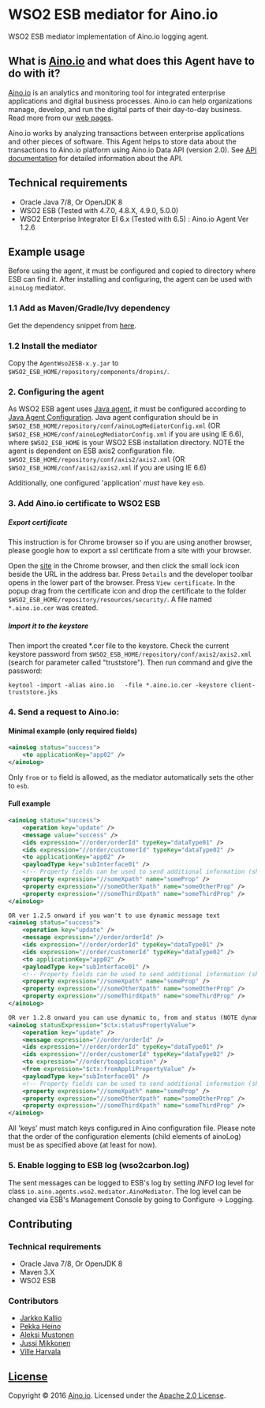 # WSO2 ESB mediator for Aino.io


WSO2 ESB mediator implementation of Aino.io logging agent.

## What is [Aino.io](http://aino.io) and what does this Agent have to do with it?

[Aino.io](http://aino.io) is an analytics and monitoring tool for integrated enterprise applications and digital
business processes. Aino.io can help organizations manage, develop, and run the digital parts of their day-to-day
business. Read more from our [web pages](http://aino.io).

Aino.io works by analyzing transactions between enterprise applications and other pieces of software.
This Agent helps to store data about the transactions to Aino.io platform using Aino.io Data API (version 2.0).
See [API documentation](http://www.aino.io/api) for detailed information about the API.

## Technical requirements
* Oracle Java 7/8, Or OpenJDK 8 
* WSO2 ESB (Tested with 4.7.0, 4.8.X, 4.9.0, 5.0.0)
* WSO2 Enterprise Integrator EI 6.x (Tested with 6.5) : Aino.io Agent Ver 1.2.6 

## Example usage
Before using the agent, it must be configured and copied to directory where ESB can find it.
After installing and configuring, the agent can be used with `ainoLog` mediator.

### 1.1 Add as Maven/Gradle/Ivy dependency

Get the dependency snippet from [here](https://ainoio.jfrog.io/ui/repos/tree/General/default-maven-local%2Fio%2Faino%2Fagents%2FAgentWso2Esb).

### 1.2 Install the mediator
Copy the `AgentWso2ESB-x.y.jar` to `$WSO2_ESB_HOME/repository/components/dropins/`.

### 2. Configuring the agent
As WSO2 ESB agent uses [Java agent](https://github.com/Aino-io/agent-java), it must be configured according
to [Java Agent Configuration](https://github.com/Aino-io/agent-java#configuring-the-agent).
Java agent configuration should be in `$WSO2_ESB_HOME/repository/conf/ainoLogMediatorConfig.xml` (OR `$WSO2_ESB_HOME/conf/ainoLogMediatorConfig.xml` if you are using IE 6.6), where
`$WSO2_ESB_HOME` is your WSO2 ESB installation directory.
NOTE the agent is dependent on ESB axis2 configuration file. `$WSO2_ESB_HOME/repository/conf/axis2/axis2.xml` (OR `$WSO2_ESB_HOME/conf/axis2/axis2.xml` if you are using IE 6.6)

Additionally, one configured 'application' _*must*_ have key `esb`.

### 3. Add Aino.io certificate to WSO2 ESB

##### Export certificate

This instruction is for Chrome browser so if you are using another browser, please google how to export a ssl certificate from a site with your browser.

Open the [site](https://app.aino.io) in the Chrome browser, and then click the small lock icon beside the URL in the address bar. Press `Details` and the developer toolbar opens in the lower part of the browser. Press `View certificate`. In the popup drag from the certificate icon and drop the certificate to the folder `$WSO2_ESB_HOME/repository/resources/security/`. A file named `*.aino.io.cer` was created.

##### Import it to the keystore
Then import the created *.cer file to the keystore. Check the current keystore password from `$WSO2_ESB_HOME/repository/conf/axis2/axis2.xml` (search for parameter called "truststore"). Then run command and give the password:

```
keytool -import -alias aino.io   -file *.aino.io.cer -keystore client-truststore.jks
```

### 4. Send a request to Aino.io:

#### Minimal example (only required fields)
```xml
<ainoLog status="success">
    <to applicationKey="app02" />
</ainoLog>
```

Only `from` or `to` field is allowed, as the mediator automatically sets the other to `esb`.

#### Full example
```xml
<ainoLog status="success">
    <operation key="update" />
    <message value="success" />
    <ids expression="//order/orderId" typeKey="dataType01" />
    <ids expression="//order/customerId" typeKey="dataType02" />
    <to applicationKey="app02" />
    <payloadType key="subInterface01" />
    <!-- Property fields can be used to send additional information (showed in metadata section in Aino.io)-->
    <property expression="//someXpath" name="someProp" />
    <property expression="//someOtherXpath" name="someOtherProp" />
    <property expression="//someThirdXpath" name="someThirdProp" />
</ainoLog>

OR ver 1.2.5 onward if you wan't to use dynamic message text 
<ainoLog status="success">
    <operation key="update" />
    <message expression="//order/orderId" />
    <ids expression="//order/orderId" typeKey="dataType01" />
    <ids expression="//order/customerId" typeKey="dataType02" />
    <to applicationKey="app02" />
    <payloadType key="subInterface01" />
    <!-- Property fields can be used to send additional information (showed in metadata section in Aino.io)-->
    <property expression="//someXpath" name="someProp" />
    <property expression="//someOtherXpath" name="someOtherProp" />
    <property expression="//someThirdXpath" name="someThirdProp" />
</ainoLog>

OR ver 1.2.8 onward you can use dynamic to, from and status (NOTE dynamic status atribute is called statusExpression)   AND you can also you both from and to together 
<ainoLog statusExpression="$ctx:statusPropertyValue">
    <operation key="update" />
    <message expression="//order/orderId" />
    <ids expression="//order/orderId" typeKey="dataType01" />
    <ids expression="//order/customerId" typeKey="dataType02" />
    <to expression="//order/toapplication" />
    <from expression="$ctx:fromAppliPropertyValue" />
    <payloadType key="subInterface01" />
    <!-- Property fields can be used to send additional information (showed in metadata section in Aino.io)-->
    <property expression="//someXpath" name="someProp" />
    <property expression="//someOtherXpath" name="someOtherProp" />
    <property expression="//someThirdXpath" name="someThirdProp" />
</ainoLog>

```

All 'keys' must match keys configured in Aino configuration file. Please note that the order of the configuration elements (child elements of ainoLog) must be as specified above (at least for now).

### 5. Enable logging to ESB log (wso2carbon.log)
The sent messages can be logged to ESB's log by setting *INFO* log level for class `io.aino.agents.wso2.mediator.AinoMediator`. 
The log level can be changed via ESB's Management Console by going to Configure -> Logging. 

## Contributing

### Technical requirements
* Oracle Java 7/8, Or OpenJDK 8 
* Maven 3.X
* WSO2 ESB

### Contributors

- [Jarkko Kallio](https://github.com/kallja)
- [Pekka Heino](https://github.com/heinop)
- [Aleksi Mustonen](https://github.com/aleksimustonen)
- [Jussi Mikkonen](https://github.com/jussi-mikkonen)
- [Ville Harvala](https://github.com/vharvala)

## [License](LICENSE)

Copyright &copy; 2016 [Aino.io](http://aino.io). Licensed under the [Apache 2.0 License](LICENSE).
